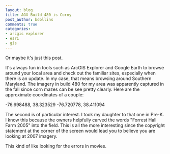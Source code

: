 ```yaml
---
layout: blog
title: AGX Build 480 is Corny
post_author: bdollins
comments: true
categories:
- arcgis explorer
- esri
- gis
---
```


Or maybe it's just this post.

It's always fun in tools such as ArcGIS Explorer and Google Earth to browse around your local area and check out the familiar sites, especially when there is an update. In my case, that means browsing around Southern Maryland. The imagery in build 480 for my area was apparently captured in the fall since corn mazes can be see pretty clearly. Here are the approximate coordinates of a couple:

-76.698488, 38.323529
-76.720778, 38.411094

The second is of particular interest. I took my daughter to that one in Pre-K. I know this because the owners helpfully carved the words "Forrest Hall Farm 2005" into the field. This is all the more interesting since the copyright statement at the corner of the screen would lead you to believe you are looking at 2007 imagery.

This kind of like looking for the errors in movies.